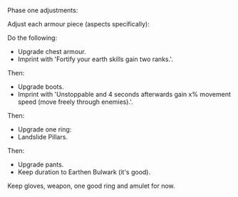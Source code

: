 
Phase one adjustments:

Adjust each armour piece (aspects specifically):

Do the following:

- Upgrade chest armour.
- Imprint with 'Fortify your earth skills gain two ranks.'.

Then:

- Upgrade boots.
- Imprint with 'Unstoppable and 4 seconds afterwards gain x% movement speed (move freely through enemies).'.

Then:

- Upgrade one ring:
- Landslide Pillars.

Then:

- Upgrade pants.
- Keep duration to Earthen Bulwark (it's good).

Keep gloves, weapon, one good ring and amulet for now.

